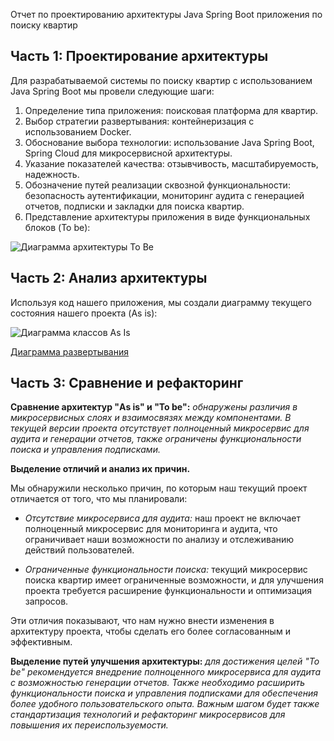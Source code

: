 Отчет по проектированию архитектуры Java Spring Boot приложения по поиску квартир

## Часть 1: Проектирование архитектуры

Для разрабатываемой системы по поиску квартир с использованием Java Spring Boot мы провели следующие шаги:

1. Определение типа приложения: поисковая платформа для квартир.
2. Выбор стратегии развертывания: контейнеризация с использованием Docker.
3. Обоснование выбора технологии: использование Java Spring Boot, Spring Cloud для микросервисной архитектуры.
4. Указание показателей качества: отзывчивость, масштабируемость, надежность.
5. Обозначение путей реализации сквозной функциональности: безопасность аутентификации, мониторинг аудита с генерацией отчетов, подписки и закладки для поиска квартир.
6. Представление архитектуры приложения в виде функциональных блоков (To be):

![Диаграмма архитектуры To Be](ссылка_на_изображение_to_be)

## Часть 2: Анализ архитектуры

Используя код нашего приложения, мы создали диаграмму текущего состояния нашего проекта (As is):

![Диаграмма классов As Is](ссылка_на_изображение_as_is)

[Диаграмма развертывания](ссылка_на_диаграмму_развертывания)

## Часть 3: Сравнение и рефакторинг

**Сравнение архитектур "As is" и "To be":**
*обнаружены различия в микросервисных слоях и взаимосвязях между компонентами. В текущей версии проекта отсутствует полноценный микросервис для аудита и генерации отчетов, также ограничены функциональности поиска и управления подписками.*

**Выделение отличий и анализ их причин.**

Мы обнаружили несколько причин, по которым наш текущий проект отличается от того, что мы планировали:

- *Отсутствие микросервиса для аудита:* наш проект не включает полноценный микросервис для мониторинга и аудита, что ограничивает наши возможности по анализу и отслеживанию действий пользователей.

- *Ограниченные функциональности поиска:* текущий микросервис поиска квартир имеет ограниченные возможности, и для улучшения проекта требуется расширение функциональности и оптимизация запросов.

Эти отличия показывают, что нам нужно внести изменения в архитектуру проекта, чтобы сделать его более согласованным и эффективным.

**Выделение путей улучшения архитектуры:**
*для достижения целей "To be" рекомендуется внедрение полноценного микросервиса для аудита с возможностью генерации отчетов. Также необходимо расширить функциональности поиска и управления подписками для обеспечения более удобного пользовательского опыта. Важным шагом будет также стандартизация технологий и рефакторинг микросервисов для повышения их переиспользуемости.* 
